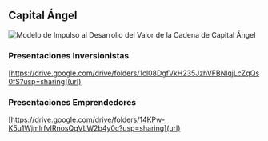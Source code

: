 ## Capital Ángel 
![_Modelo de Impulso al Desarrollo del Valor de la Cadena de Capital Ángel_](https://user-images.githubusercontent.com/54549413/63709501-a7a7f880-c7fc-11e9-9f65-2a66e2b5c648.png)

### Presentaciones Inversionistas 
[https://drive.google.com/drive/folders/1cl08DgfVkH235JzhVFBNlqjLcZqQs0fS?usp=sharing](url)

### Presentaciones Emprendedores  
[https://drive.google.com/drive/folders/14KPw-K5u1WjmlrfvIRnosQqVLW2b4y0c?usp=sharing](url) 
